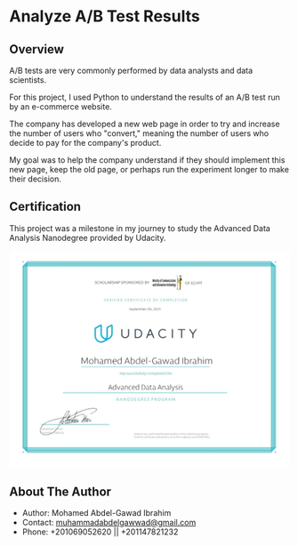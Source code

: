 # Analyze A/B Test Results

## Overview

A/B tests are very commonly performed by data analysts and data scientists.

For this project, I used Python to understand the results of an A/B test run by an e-commerce website. 

The company has developed a new web page in order to try and increase the number of users who "convert," meaning the number of users who decide to pay for the company's product. 

My goal was to help the company understand if they should implement this new page, keep the old page, or perhaps run the experiment longer to make their decision.

## Certification

This project was a milestone in my journey to study the Advanced Data Analysis Nanodegree provided by Udacity.

[![Advanced Data Analysis Nanodegree by Udacity](Udacity_Nanodegree_Graduation_Certificate.jpg)](https://confirm.udacity.com/5G4S74GJ "Advanced Data Analysis Nanodegree by Udacity")



## About The Author

* Author: Mohamed Abdel-Gawad Ibrahim
* Contact: muhammadabdelgawwad@gmail.com
* Phone: +201069052620 || +201147821232
